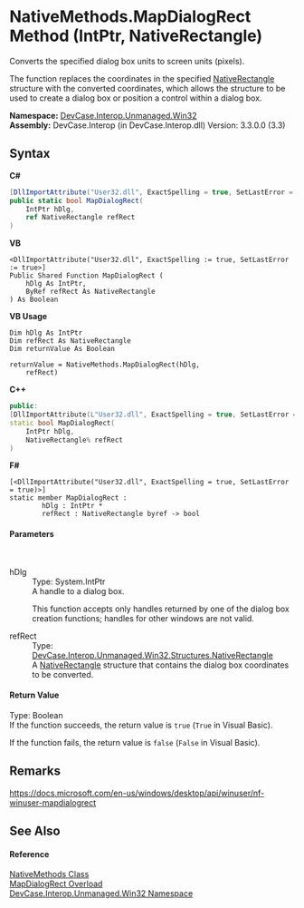 # NativeMethods.MapDialogRect Method (IntPtr, NativeRectangle)
 

Converts the specified dialog box units to screen units (pixels). 

 The function replaces the coordinates in the specified <a href="T_DevCase_Interop_Unmanaged_Win32_Structures_NativeRectangle">NativeRectangle</a> structure with the converted coordinates, which allows the structure to be used to create a dialog box or position a control within a dialog box.

**Namespace:**&nbsp;<a href="N_DevCase_Interop_Unmanaged_Win32">DevCase.Interop.Unmanaged.Win32</a><br />**Assembly:**&nbsp;DevCase.Interop (in DevCase.Interop.dll) Version: 3.3.0.0 (3.3)

## Syntax

**C#**<br />
``` C#
[DllImportAttribute("User32.dll", ExactSpelling = true, SetLastError = true)]
public static bool MapDialogRect(
	IntPtr hDlg,
	ref NativeRectangle refRect
)
```

**VB**<br />
``` VB
<DllImportAttribute("User32.dll", ExactSpelling := true, SetLastError := true>]
Public Shared Function MapDialogRect ( 
	hDlg As IntPtr,
	ByRef refRect As NativeRectangle
) As Boolean
```

**VB Usage**<br />
``` VB Usage
Dim hDlg As IntPtr
Dim refRect As NativeRectangle
Dim returnValue As Boolean

returnValue = NativeMethods.MapDialogRect(hDlg, 
	refRect)
```

**C++**<br />
``` C++
public:
[DllImportAttribute(L"User32.dll", ExactSpelling = true, SetLastError = true)]
static bool MapDialogRect(
	IntPtr hDlg, 
	NativeRectangle% refRect
)
```

**F#**<br />
``` F#
[<DllImportAttribute("User32.dll", ExactSpelling = true, SetLastError = true)>]
static member MapDialogRect : 
        hDlg : IntPtr * 
        refRect : NativeRectangle byref -> bool 

```


#### Parameters
&nbsp;<dl><dt>hDlg</dt><dd>Type: System.IntPtr<br />A handle to a dialog box. 

 This function accepts only handles returned by one of the dialog box creation functions; handles for other windows are not valid.</dd><dt>refRect</dt><dd>Type: <a href="T_DevCase_Interop_Unmanaged_Win32_Structures_NativeRectangle">DevCase.Interop.Unmanaged.Win32.Structures.NativeRectangle</a><br />A <a href="T_DevCase_Interop_Unmanaged_Win32_Structures_NativeRectangle">NativeRectangle</a> structure that contains the dialog box coordinates to be converted.</dd></dl>

#### Return Value
Type: Boolean<br />If the function succeeds, the return value is `true` (`True` in Visual Basic). 

 If the function fails, the return value is `false` (`False` in Visual Basic).

## Remarks
<a href="https://docs.microsoft.com/en-us/windows/desktop/api/winuser/nf-winuser-mapdialogrect" target="_blank">https://docs.microsoft.com/en-us/windows/desktop/api/winuser/nf-winuser-mapdialogrect</a>

## See Also


#### Reference
<a href="T_DevCase_Interop_Unmanaged_Win32_NativeMethods">NativeMethods Class</a><br /><a href="Overload_DevCase_Interop_Unmanaged_Win32_NativeMethods_MapDialogRect">MapDialogRect Overload</a><br /><a href="N_DevCase_Interop_Unmanaged_Win32">DevCase.Interop.Unmanaged.Win32 Namespace</a><br />